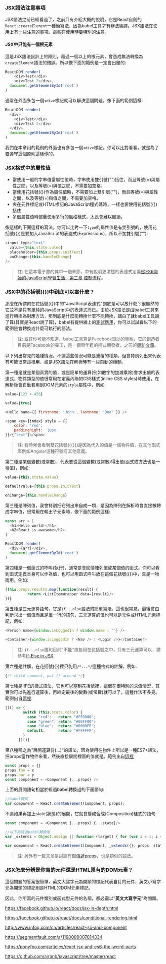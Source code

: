 ### JSX語法注意事項

JSX語法之前已經看過了，之前只有介紹大概的說明，它是React自創的`React.createElement`一種簡寫法，因為babel工具才有辦法編譯。JSX語法在使用上有一些注意的事項。這些在使用時要特別的注意。

#### JSX中只能有一個根元素

這是JSX語法設計上的原則，超過一個以上的根元素，會造成無法轉換為`createElement`語法的錯誤。所以像下面的範例是一定會出錯的:

```js
ReactDOM.render(
    <div>Test</div>
    <div>Test 2</div>,
  document.getElementById('root')
)
```

通常在外面多包一個`<div>`標記就可以解決這個問題，像下面的範例這樣:

```js
ReactDOM.render(
  <div>
    <div>Test</div>
    <div>Test 2</div>
  </div>,
  document.getElementById('root')
)
```

我們在本章用的範例的外面也有多包一個`<div>`標記。你可以比對看看，就是為了要遵守這個原則這樣作的。

### JSX格式中的屬性值

- 當使用一般的字串值當屬性值時，字串使用雙引號("")括住，而且等號(=)與屬性之間，以及等號(=)與值之間，不需要加空格。
- 當使用花括號({})作為屬性值時，不需要加上雙引號("")，而且等號(=)與屬性之間，以及等號(=)與值之間，不需要加空格。
- 夾在元件標記或HTML標記的JavaScript程式碼時，一樣也要使用花括號({})括住
- 多個屬性值時儘量使用多行的風格樣式，太長會難以閱讀。

像這樣的下面這樣的寫法，你可以比對一下`type`的屬性值是有雙引號的，使用花括號({})是要加入JavaScript的表達式(Expressions)，所以不加雙引號(""):

```js
<input type="text"
  value={this.state.value}
  placeholder={this.props.initText}
  onChange={this.handleChange}
/>
```

> 註: 在這本電子書的其中一個章節，中有說明更清楚的表達式定義[從ES6開始的JavaScript學習生活 - 第三章 控制流程](https://eyesofkids.gitbooks.io/javascript-start-from-es6/content/part3/controlflow.html)。

### JSX中的花括號({})中到底可以塞什麼？

那麼在所謂的在花括號({})中的"JavaScript表達式"到底是可以放什麼？很顯然的它並不是只有單純的JavaScript中的表達式而已。由於JSX語法是由babel工具來進行轉換為對應方法，那到底是什麼能轉換什麼不能轉換，講白了就babel工具說了算(其實是React說了算)，babel有提供線上的[測試應用](https://babeljs.io/repl/)，你可以試試看以下的範例是會轉換成什麼可執行的語法。

> 註: 或許你可能不知道，babel工具算是Facebook贊助的專案，它的創造者目前是Facebook的員工，是一個很年輕的程式開發者。之前的[專訪文章](https://medium.com/@sebmck/2015-in-review-51ac7035e272#.v4p4evbdr)。

以下列出常見的幾種情況，不過這些情況可能是重覆的種類，但會特別列出來代表有可能很常這樣用，或是JSX語法在解析時有一些自動的機制。

第一種是就是某個真實的值，或是簡單的運算(例如數字的加減乘除)會求出值的表達式，物件類型的值很常用在定義內聯的CSS樣式(inline CSS styles)時使用，在解析後會自動套用到DOM元素的`style`屬性中，例如:

```js
value={123 + 456}

value={true}

<Hello name={{ firstname: 'John', lastname: 'Doe' }} />

<span key={index} style = {{
    color: 'red',
    paddingRight: '10px'
}}>{"text"}</span>
```

> 註: 有時候會看到雙花括號({{}})是因為代入的值是一個物件值，在其他函式庫例如Angular這種符號有其他意義。

第二種是某個變數(或常數)，代表要從這個變數(或常數)得出值(函式或方法也是一種值)，例如:

```js
value={this.state.value}

defaultValue={this.props.initText}

onChange={this.handleChange}
```

第三種是陣列值，我會特別把它列出來自成一類，是因為陣列在解析時會直接被轉成字串值，很常用在輸出子元素時，像下面的範例這樣:

```js
const arr = [
  <h1>Hello world!</h1>,
  <h2>React is awesome</h2>
]

ReactDOM.render(
  <div>{arr}</div>,
  document.getElementById('root')
)
```

第四種是一個函式的呼叫(執行)，通常是會回傳陣列值或某個值的函式。你可以看到函式定義本身可以作為值，也可以用函式呼叫放在這個花括號({})中，真是一物兩用。例如:

```js
{this.props.results.map(function(result) {
          return <ListItemWrapper data={result}/>
})}
```

第五種是三元運算語句，它是`if...else`語法的簡單寫法。這也很常見，最後會由判斷求出一個值而且是單一行的語句，三元運算的值也可以是元件或HTML元素標記，例如:

```js
<Person name={window.isLoggedIn ? window.name : ''} />

<Container>{window.isLoggedIn ? <Nav /> : <Login />}</Container>
```

> 註: `if...else`語句目前"不能"直接用在花括號之中，只有三元運算可以，請參考[If-Else in JSX](https://facebook.github.io/react/tips/if-else-in-JSX.html)

第六種是註解，在花括號({})裡只能用`/*...*/`這種格式的註解，例如:

```js
{/* child comment, put {} around */}
```

第七種是IIFE的樣式語法，它也可以塞到花括號裡，這個在很特別的求值情況，其實你可以先進行運算後，再給定最後的變數(或常數)就可以了，這種作法不多見。範例出自[這裡](https://facebook.github.io/react/tips/if-else-in-JSX.html):

```js
{(() => {
        switch (this.state.color) {
          case "red":   return "#FF0000";
          case "green": return "#00FF00";
          case "blue":  return "#0000FF";
          default:      return "#FFFFFF";
        }
      })()}
```

第八種稱之為"展開運算符(...)"的語法，因為使用在物件上所以是一種ES7+語法，把props當作物件來看，然後直接展開裡面的值就是。範例出自[這裡](https://facebook.github.io/react/docs/jsx-spread-zh-CN.html)

```js
const props = {}
props.foo = x
props.bar = y
const component = <Component {...props} />
```

上面的展開語句相當於經過babel轉換過的下面語句:

```js
//babel轉換
var component = React.createElement(Component, props);
```

不過如果再加上state(狀態)的展開，它就會變成合成(Composition)樣式的語句:

```js
const component = <Component {...props} {...state}/>

//以下為經過babel轉換後
var _extends = Object.assign || function (target) { for (var i = 1; i < arguments.length; i++) { var source = arguments[i]; for (var key in source) { if (Object.prototype.hasOwnProperty.call(source, key)) { target[key] = source[key]; } } } return target; };

var component = React.createElement(Component, _extends({}, props, state));
```

> 註: 另外有一篇文章是討論有關[傳遞props](https://facebook.github.io/react/docs/transferring-props-zh-CN.html)，也是類似的語法。

### JSX怎麼分辨是你寫的元件還是HTML原有的DOM元素？

這個問題的答案很簡單，英文大寫字元為開頭的標記代表自訂的元件，英文小寫字元為開頭的標記則是HTML的DOM元素標記。

因此，你所寫的元件類別或函式型元件的名稱，都必需以"**英文大寫字元**"為開頭。

https://facebook.github.io/react/docs/jsx-in-depth.html

https://facebook.github.io/react/docs/conditional-rendering.html

http://www.infoq.com/cn/articles/react-jsx-and-component

https://segmentfault.com/a/1190000007814334

https://ponyfoo.com/articles/react-jsx-and-es6-the-weird-parts

https://github.com/airbnb/javascript/tree/master/react
